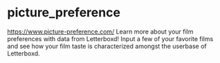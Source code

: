 # picture_preference
https://www.picture-preference.com/
Learn more about your film preferences with data from Letterboxd! Input a few of your favorite films and see how your film taste is characterized amongst the userbase of Letterboxd.

